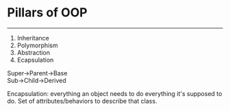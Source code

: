 # Pillars of OOP
----
1. Inheritance
2. Polymorphism
3. Abstraction
4. Ecapsulation

Super->Parent->Base  
Sub->Child->Derived

Encapsulation: everything an object needs to do everything it's supposed to do. Set of attributes/behaviors to describe that class.